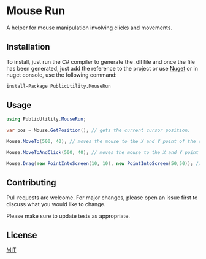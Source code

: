 # Mouse Run

A helper for mouse manipulation involving clicks and movements.

## Installation

To install, just run the C# compiler to generate the .dll file and once the file has been generated, just add the reference to the project or use [Nuget](https://www.nuget.org/packages/PublicUtility.MouseRun) or in nuget console, use the following command:


```bash
install-Package PublicUtility.MouseRun
```

## Usage

```csharp
using PublicUtility.MouseRun;

var pos = Mouse.GetPosition(); // gets the current cursor position.

Mouse.MoveTo(500, 40); // moves the mouse to the X and Y point of the screen

Mouse.MoveToAndClick(500, 40); // moves the mouse to the X and Y point of the screen and executes a click

Mouse.Drag(new PointIntoScreen(10, 10), new PointIntoScreen(50,50)); // performs the action of dragging the mouse from one point to another point

```

## Contributing
Pull requests are welcome. For major changes, please open an issue first to discuss what you would like to change.

Please make sure to update tests as appropriate.

## License
[MIT](https://choosealicense.com/licenses/mit/)
